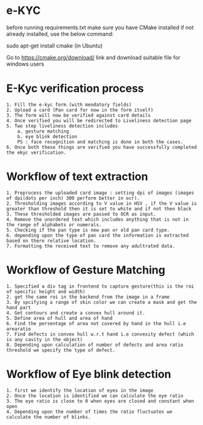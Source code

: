 # e-KYC

before running requirements.txt make sure you have CMake installed 
if not already installed, use the below command:

sudo apt-get install cmake (in Ubuntu)

Go to https://cmake.org/download/ link and download suitable file for windows users

# E-Kyc verification process

    1. Fill the e-kyc form (with mendatory fields)
    2. Upload a card (Pan card for now in the form itself)
    3. The form will now be verified against card details
    4. Once verified you will be redirected to Liveliness detection page
    5. Two step liveliness detection includes
        a. gesture matching
        b. eye blink detection
        PS : face recognition and matching is done in both the cases.
    6. Once both these things are verified you have successfully completed the ekyc verification.

# Workflow of text extraction
    1. Preprocess the uploaded card image : setting dpi of images (images of dpi(dots per inch) 300 perform better in ocr).
    2. Thresholding images according to V value in HSV , if the V value is greater than threshold then it is set to white and if not then black
    3. These thresholded images are passed to OCR as input.
    4. Remove the unordered text which includes anything that is not in the range of alphabets or numerals.
    5. Checking if the pan type is new pan or old pan card type.
    6. depending upon the type of pan card the information is extracted based on there relative location.
    7. Formatting the received text to remove any adultrated data.

# Workflow of Gesture Matching
    1. Specified a div tag in frontend to capture gesture(this is the roi of specific height and width)
    2. get the same roi in the backend from the image in a frame
    3. By spcifying a range of skin color we can create a mask and get the hand part
    4. Get contours and create a convex hull around it.
    5. Define area of hull and area of hand
    6. Find the persentage of area not covered by hand in the hull i.e arearatio
    7. Find defects in convex hull w.r.t hand i.e convexity defect (which is any cavity in the object)
    8. Depending upon calculation of number of defects and area ratio threshold we specify the type of defect.

# Workflow of Eye blink detection
    1. first we identify the location of eyes in the image
    2. Once the location is identified we can calculate the eye ratio
    3. The eye ratio is close to 0 when eyes are closed and constant when open
    4. Depending upon the number of times the ratio fluctuates we calculate the number of blinks.


